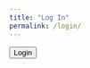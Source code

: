 ```yaml
---
title: "Log In"
permalink: /login/
---
```


<!-- Your login content here -->
<button onclick="openLoginModal()">Login</button>

<script>
  // Netlify Identity script and event handling
  netlifyIdentity.on('login', user => {
    // Additional actions after login if needed
  });

  netlifyIdentity.on('logout', () => {
    // Additional actions after logout if needed
  });

  function openLoginModal() {
    netlifyIdentity.open('login');
  }
</script>
